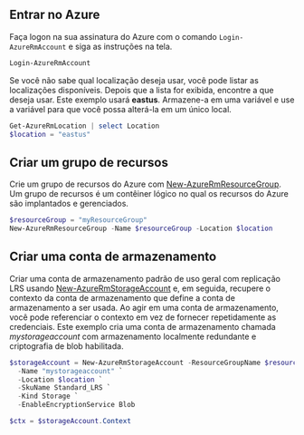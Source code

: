 ## <a name="sign-in-to-azure"></a>Entrar no Azure

Faça logon na sua assinatura do Azure com o comando `Login-AzureRmAccount` e siga as instruções na tela.

```powershell
Login-AzureRmAccount
```

Se você não sabe qual localização deseja usar, você pode listar as localizações disponíveis. Depois que a lista for exibida, encontre a que deseja usar. Este exemplo usará **eastus**. Armazene-a em uma variável e use a variável para que você possa alterá-la em um único local.

```powershell
Get-AzureRmLocation | select Location 
$location = "eastus"
```

## <a name="create-a-resource-group"></a>Criar um grupo de recursos

Crie um grupo de recursos do Azure com [New-AzureRmResourceGroup](/powershell/module/azurerm.resources/new-azurermresourcegroup). Um grupo de recursos é um contêiner lógico no qual os recursos do Azure são implantados e gerenciados. 

```powershell
$resourceGroup = "myResourceGroup"
New-AzureRmResourceGroup -Name $resourceGroup -Location $location 
```

## <a name="create-a-storage-account"></a>Criar uma conta de armazenamento

Criar uma conta de armazenamento padrão de uso geral com replicação LRS usando [New-AzureRmStorageAccount](/powershell/module/azurerm.storage/New-AzureRmStorageAccount) e, em seguida, recupere o contexto da conta de armazenamento que define a conta de armazenamento a ser usada. Ao agir em uma conta de armazenamento, você pode referenciar o contexto em vez de fornecer repetidamente as credenciais. Este exemplo cria uma conta de armazenamento chamada *mystorageaccount* com armazenamento localmente redundante e criptografia de blob habilitada.

```powershell
$storageAccount = New-AzureRmStorageAccount -ResourceGroupName $resourceGroup `
  -Name "mystorageaccount" `
  -Location $location `
  -SkuName Standard_LRS `
  -Kind Storage `
  -EnableEncryptionService Blob

$ctx = $storageAccount.Context
```
